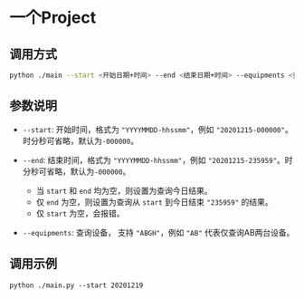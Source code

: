 # 一个Project

## 调用方式

```bash
python ./main --start <开始日期+时间> --end <结束日期+时间> --equipments <查询设备>
```

## 参数说明

- `--start`: 开始时间，格式为 `"YYYYMMDD-hhssmm"`，例如 `"20201215-000000"`。时分秒可省略，默认为`-000000`。
- `--end`: 结束时间，格式为 `"YYYYMMDD-hhssmm"`，例如 `"20201215-235959"`。时分秒可省略，默认为`-000000`。

  - 当 `start` 和 `end` 均为空，则设置为查询今日结果。
  - 仅 `end` 为空，则设置为查询从 `start` 到今日结束 `"235959"` 的结果。
  - 仅 `start` 为空，会报错。

- `--equipments`: 查询设备， 支持 `"ABGH"`，例如 `"AB"` 代表仅查询AB两台设备。

## 调用示例

```basg
python ./main.py --start 20201219
```
